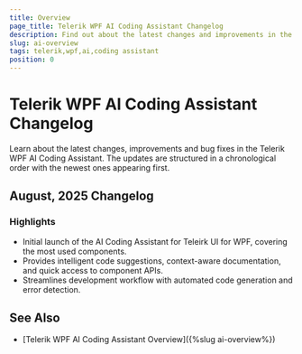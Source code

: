 ```yaml
---
title: Overview
page_title: Telerik WPF AI Coding Assistant Changelog
description: Find out about the latest changes and improvements in the Telerik WPF AI Coding Assistant.
slug: ai-overview
tags: telerik,wpf,ai,coding assistant
position: 0
---
```


# Telerik WPF AI Coding Assistant Changelog

Learn about the latest changes, improvements and bug fixes in the Telerik WPF AI Coding Assistant. The updates are structured in a chronological order with the newest ones appearing first.

## August, 2025 Changelog

### Highlights

- Initial launch of the AI Coding Assistant for Teleirk UI for WPF, covering the most used components.
- Provides intelligent code suggestions, context-aware documentation, and quick access to component APIs.
- Streamlines development workflow with automated code generation and error detection.

## See Also

* [Telerik WPF AI Coding Assistant Overview]({%slug ai-overview%})
